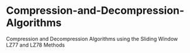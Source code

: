 # Compression-and-Decompression-Algorithms
Compression and Decompression Algorithms using the Sliding Window LZ77 and LZ78 Methods
